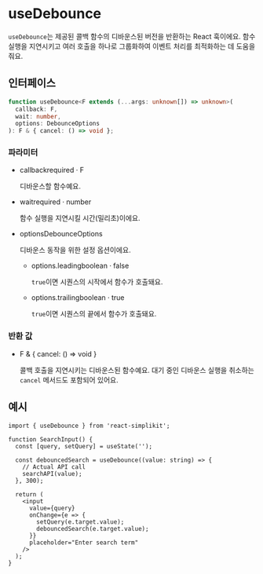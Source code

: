 # useDebounce

`useDebounce`는 제공된 콜백 함수의 디바운스된 버전을 반환하는 React 훅이에요. 함수 실행을 지연시키고 여러 호출을 하나로 그룹화하여 이벤트 처리를 최적화하는 데 도움을 줘요.

## 인터페이스

```ts
function useDebounce<F extends (...args: unknown[]) => unknown>(
  callback: F,
  wait: number,
  options: DebounceOptions
): F & { cancel: () => void };
```

### 파라미터

<ul class="post-parameters-ul">
  <li class="post-parameters-li post-parameters-li-root">
    <span class="post-parameters--name">callback</span
    ><span class="post-parameters--required">required</span> ·
    <span class="post-parameters--type">F</span>
    <br />
    <p class="post-parameters--description">디바운스할 함수예요.</p>
  </li>
</ul>
<ul class="post-parameters-ul">
  <li class="post-parameters-li post-parameters-li-root">
    <span class="post-parameters--name">wait</span
    ><span class="post-parameters--required">required</span> ·
    <span class="post-parameters--type">number</span>
    <br />
    <p class="post-parameters--description">
      함수 실행을 지연시킬 시간(밀리초)이에요.
    </p>
  </li>
</ul>
<ul class="post-parameters-ul">
  <li class="post-parameters-li post-parameters-li-root">
    <span class="post-parameters--name">options</span
    ><span class="post-parameters--type">DebounceOptions</span>
    <br />
    <p class="post-parameters--description">
      디바운스 동작을 위한 설정 옵션이에요.
    </p>
    <ul class="post-parameters-ul">
      <li class="post-parameters-li">
        <span class="post-parameters--name">options.leading</span
        ><span class="post-parameters--type">boolean</span> ·
        <span class="post-parameters--default">false</span>
        <br />
        <p class="post-parameters--description">
          <code>true</code>이면 시퀀스의 시작에서 함수가 호출돼요.
        </p>
      </li>
      <li class="post-parameters-li">
        <span class="post-parameters--name">options.trailing</span
        ><span class="post-parameters--type">boolean</span> ·
        <span class="post-parameters--default">true</span>
        <br />
        <p class="post-parameters--description">
          <code>true</code>이면 시퀀스의 끝에서 함수가 호출돼요.
        </p>
      </li>
    </ul>
  </li>
</ul>

### 반환 값

<ul class="post-parameters-ul">
  <li class="post-parameters-li post-parameters-li-root">
    <span class="post-parameters--name"></span
    ><span class="post-parameters--type"
      >F &amp; { cancel: () =&gt; void }</span
    >
    <br />
    <p class="post-parameters--description">
      콜백 호출을 지연시키는 디바운스된 함수예요. 대기 중인 디바운스 실행을 취소하는 <code>cancel</code> 메서드도 포함되어 있어요.
    </p>
  </li>
</ul>

## 예시

```tsx
import { useDebounce } from 'react-simplikit';

function SearchInput() {
  const [query, setQuery] = useState('');

  const debouncedSearch = useDebounce((value: string) => {
    // Actual API call
    searchAPI(value);
  }, 300);

  return (
    <input
      value={query}
      onChange={e => {
        setQuery(e.target.value);
        debouncedSearch(e.target.value);
      }}
      placeholder="Enter search term"
    />
  );
}
```
